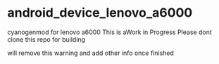 # android_device_lenovo_a6000
cyanogenmod for lenovo a6000
This is aWork in Progress
Please dont clone this repo for building

will remove this warning and add other info once finished
